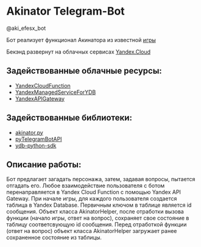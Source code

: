 Akinator Telegram-Bot
=====================

@aki_efesx_bot

Бот реализует функционал Акинатора из известной [игры](https://akinator.com/)

Бекэнд развернут на облачных сервисах [Yandex.Cloud](https://cloud.yandex.ru/)

Задействованные облачные ресурсы:
---------------------------------
* [YandexCloudFunction](https://cloud.yandex.ru/services/functions)
* [YandexManagedServiceForYDB](https://cloud.yandex.ru/services/ydb)
* [YandexAPIGateway](https://cloud.yandex.ru/services/api-gateway)

Задействованные библиотеки:
---------------------------------
* [akinator.py](https://github.com/NinjaSnail1080/akinator.py)
* [pyTelegramBotAPI](https://pypi.org/project/pyTelegramBotAPI/)
* [ydb-python-sdk](https://github.com/ydb-platform/ydb-python-sdk)

Описание работы:
---------------------------------
Бот предлагает загадать персонажа, затем, задавая вопросы, пытается отгадать его.
Любое взаимодействие пользователя с ботом перенаправляется в Yandex Cloud Function с помощью Yandex API Gateway.
При начале игры, для каждого пользователя создается таблица в Yandex Database. Первичным ключом в таблице является id сообщения.
Объект класса AkinatorHelper, после отработки вызова функции (начало игры, ответ на вопрос), сохраняет свое состояние в таблицу соответсвующую id сообщения.
Перед отработкой функции (ответ на вопрос) объект класса AkinatorHelper загружает ранее сохраненное состояние из таблицы.


